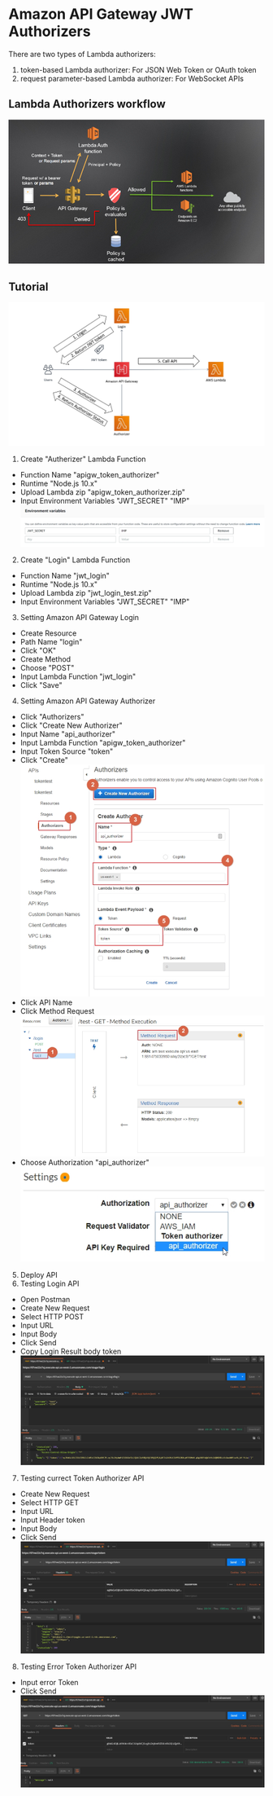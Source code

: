 # Amazon API Gateway JWT Authorizers

There are two types of Lambda authorizers:
1. token-based Lambda authorizer: For JSON Web Token or OAuth token
2. request parameter-based Lambda authorizer: For WebSocket APIs

## Lambda Authorizers workflow
![](../images/08-01.png)

## Tutorial
![](../images/08-03.jpg)
1. Create "Autherizer" Lambda Function 
* Function Name "apigw_token_authorizer"
* Runtime "Node.js 10.x"
* Upload Lambda zip "apigw_token_authorizer.zip"
* Input Environment Variables "JWT_SECRET" "IMP"
![](../images/08-02.jpg)
2. Create "Login" Lambda Function
* Function Name "jwt_login"
* Runtime "Node.js 10.x"
* Upload Lambda zip "jwt_login_test.zip"
* Input Environment Variables "JWT_SECRET" "IMP"
3. Setting Amazon API Gateway Login
* Create Resource
* Path Name "login"
* Click "OK"
* Create Method
* Choose "POST"
* Input Lambda Function "jwt_login"
* Click "Save"
4. Setting Amazon API Gateway Authorizer
* Click "Authorizers"
* Click "Create New Authorizer"
* Input Name "api_authorizer"
* Input Lambda Function "apigw_token_authorizer"
* Input Token Source "token"
* Click "Create"
![](../images/08-04.jpg)
* Click API Name
* Click Method Request
![](../images/08-05.jpg)
* Choose Authorization "api_authorizer"
![](../images/08-06.jpg)
5. Deploy API
6. Testing Login API
* Open Postman
* Create New Request
* Select HTTP POST
* Input URL
* Input Body
* Click Send
* Copy Login Result body token
![](../images/08-07.jpg)
7. Testing currect Token Authorizer API
* Create New Request
* Select HTTP GET
* Input URL
* Input Header token
* Input Body
* Click Send
![](../images/08-08.jpg)
8. Testing Error Token Authorizer API
* Input error Token
* Click Send
![](../images/08-09.jpg)